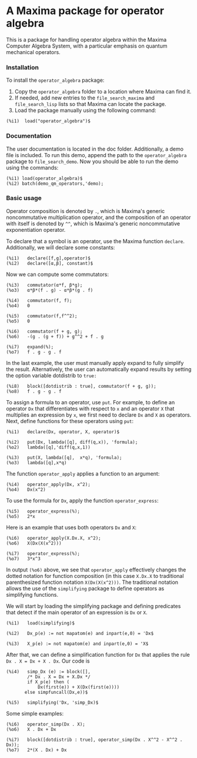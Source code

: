 # A Maxima package for operator algebra

This is a package for handling operator algebra within the Maxima Computer Algebra System, with a particular emphasis on quantum mechanical operators.

### Installation
To install the `operator_algebra` package:

1. Copy the `operator_algebra` folder to a location where Maxima can find it.
2. If needed, add new entries to the `file_search_maxima` and `file_search_lisp` lists so that Maxima can locate the package.
3. Load the package manually using the following command:

```
(%i1)  load("operator_algebra")$
```

### Documentation

The user documentation is located in the doc folder. Additionally, a demo file is included. To run this demo, append the path to the `operator_algebra` package to `file_search_demo`. Now you 
should be able to run the demo using the commands:
```
(%i1) load(operator_algebra)$
(%i2) batch(demo_qm_operators,'demo);
```

### Basic usage

Operator composition is denoted by `.`, which is Maxima's generic noncommutative multiplication operator, and the composition of an operator with itself is denoted by `^^`, which
is  Maxima's generic noncommutative exponentiation operator.

To declare that a symbol is an operator, use the Maxima function `declare`. Additionally, we will declare some constants:

```
(%i1)	declare([f,g],operator)$
(%i2)	declare([α,β], constant)$
```
Now we can compute some commutators:
```
(%i3)	commutator(α*f, β*g);
(%o3)	α*β*(f . g) - α*β*(g . f)

(%i4)	commutator(f, f);
(%o4)	0

(%i5)	commutator(f,f^^2);
(%o5)	0

(%i6)	commutator(f + g, g);
(%o6)	-(g . (g + f)) + g^^2 + f . g

(%i7)	expand(%);
(%o7)	f . g - g . f
```
In the last example, the user must manually apply expand to fully simplify the result.
Alternatively, the user can automatically expand results by setting the option variable dotdistrib to `true:`
```
(%i8)	block([dotdistrib : true], commutator(f + g, g));
(%o8)	f . g - g . f
```

To assign a formula to an operator,  use `put`. For example, to define an operator `Dx`
that differentiates with respect to `x` and an operator `X` that multiplies an expression 
by `x`, we first need to declare `Dx` and `X` as operators. Next, 
define functions for these operators using `put`:
```
(%i1)	declare(Dx, operator, X, operator)$

(%i2)	put(Dx, lambda([q], diff(q,x)), 'formula);
(%o2)	lambda([q],'diff(q,x,1))

(%i3)	put(X, lambda([q],  x*q), 'formula);
(%o3)	lambda([q],x*q)
```
The function `operator_apply` applies a function to an argument:
```
(%i4)	operator_apply(Dx, x^2);
(%o4)	Dx(x^2)
```
To use the formula for `Dx`, apply the function `operator_express`:
```
(%i5)	operator_express(%);
(%o5)	2*x
```
Here is an example that uses both operators `Dx` and `X`:
```
(%i6)	operator_apply(X.Dx.X, x^2);
(%o6)	X(Dx(X(x^2)))

(%i7)	operator_express(%);
(%o7)	3*x^3
```

In output `(%o6)` above, we see that `operator_apply` effectively changes the dotted notation
for function composition (in this case `X.Dx.X` to traditional parenthesized function
notation `X(Dx(X(x^2)))`. The traditional notation allows the use of the `simplifying` 
package to define operators as simplifying functions. 

We will start by loading the simplifying package and defining predicates that detect if the main operator
of an expression is `Dx` or `X`. 
```
(%i1)	load(simplifying)$

(%i2)	Dx_p(e) := not mapatom(e) and inpart(e,0) = 'Dx$

(%i3)	X_p(e) := not mapatom(e) and inpart(e,0) = 'X$
```
After that, we can define a simplification function for `Dx` that applies the rule 
`Dx . X = Dx + X . Dx`. Our code is
```
(%i4)	simp_Dx (e) := block([],
	    /* Dx . X = Dx + X.Dx */
	    if X_p(e) then (
	        Dx(first(e)) + X(Dx(first(e))))
	   else simpfuncall(Dx,e))$
	    
(%i5)	simplifying('Dx, 'simp_Dx)$
```
Some simple examples:
```
(%i6)	operator_simp(Dx . X);
(%o6)	X . Dx + Dx

(%i7)	block([dotdistrib : true], operator_simp(Dx . X^^2 - X^^2 . Dx));
(%o7)	2*(X . Dx) + Dx
```


